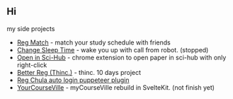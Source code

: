 ## Hi
my side projects
- [Reg Match](https://github.com/msp5382/reg-match) - match your study schedule with friends
- [Change Sleep Time](https://github.com/msp5382/change-sleep-time) - wake you up with call from robot. (stopped)
- [Open in Sci-Hub](https://github.com/msp5382/open-in-sci-hub) - chrome extension to open paper in sci-hub with only right-click
- [Better Reg (Thinc.)](https://github.com/msp5382/thinc-10-days) - thinc. 10 days project
- [Reg Chula auto login puppeteer plugin](https://github.com/msp5382/reg-chula-login-puppeteer)
- [YourCourseVille](https://github.com/msp5382/your-course-ville) - myCourseVille rebuild in SvelteKit. (not finish yet)
